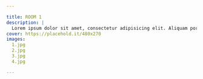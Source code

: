 ```yaml
---

title: ROOM 1
description: |
  Lorem ipsum dolor sit amet, consectetur adipisicing elit. Aliquam porro facilis quia provident fugit id tempora, quasi quae alias! Hic delectus eligendi vero facilis, eos ipsa similique quo rem officia!
cover: https://placehold.it/480x270
images:
  1.jpg
  2.jpg
  3.jpg
  4.jpg

---
```

